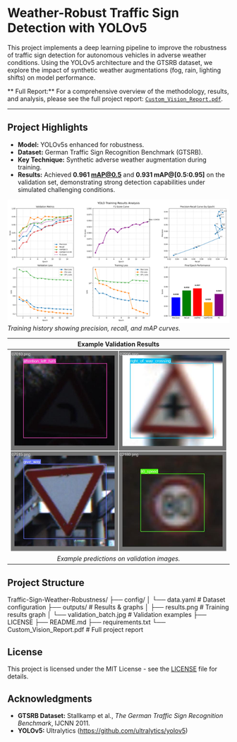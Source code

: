 # Weather-Robust Traffic Sign Detection with YOLOv5

This project implements a deep learning pipeline to improve the robustness of traffic sign detection for autonomous vehicles in adverse weather conditions. Using the YOLOv5 architecture and the GTSRB dataset, we explore the impact of synthetic weather augmentations (fog, rain, lighting shifts) on model performance.

** Full Report:** For a comprehensive overview of the methodology, results, and analysis, please see the full project report: [`Custom_Vision_Report.pdf`](Custom_Vision_Report.pdf).

---

##  Project Highlights

- **Model:** YOLOv5s enhanced for robustness.
- **Dataset:** German Traffic Sign Recognition Benchmark (GTSRB).
- **Key Technique:** Synthetic adverse weather augmentation during training.
- **Results:** Achieved **0.961 mAP@0.5** and **0.931 mAP@[0.5:0.95]** on the validation set, demonstrating strong detection capabilities under simulated challenging conditions.

![Training Results](outputs/results.png)
*Training history showing precision, recall, and mAP curves.*

| Example Validation Results |
| :---: |
| ![Validation Example 1](outputs/validation_batch.jpg) |
| *Example predictions on validation images.* |

##  Project Structure
Traffic-Sign-Weather-Robustness/
├── config/
│ └── data.yaml # Dataset configuration
├── outputs/ # Results & graphs
│ ├── results.png # Training results graph
│ └── validation_batch.jpg # Validation examples
├── LICENSE
├── README.md
├── requirements.txt
└── Custom_Vision_Report.pdf # Full project report


##  License

This project is licensed under the MIT License - see the [LICENSE](LICENSE) file for details.

##  Acknowledgments

- **GTSRB Dataset:** Stallkamp et al., *The German Traffic Sign Recognition Benchmark*, IJCNN 2011.
- **YOLOv5:** Ultralytics (https://github.com/ultralytics/yolov5)

